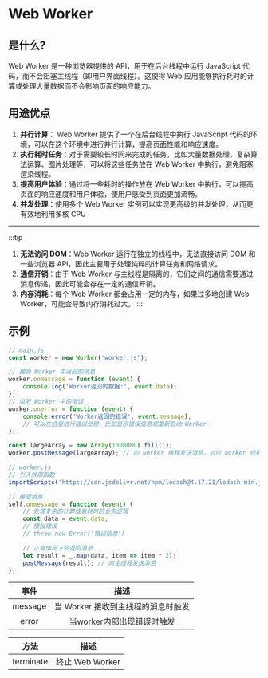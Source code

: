 # Web Worker

## 是什么?

Web Worker 是一种浏览器提供的 API，用于在后台线程中运行 JavaScript 代码，而不会阻塞主线程（即用户界面线程）。这使得 Web
应用能够执行耗时的计算或处理大量数据而不会影响页面的响应能力。

## 用途优点

1. **并行计算**： Web Worker 提供了一个在后台线程中执行 JavaScript 代码的环境，可以在这个环境中进行并行计算，提高页面性能和响应速度。
2. **执行耗时任务**：对于需要较长时间来完成的任务，比如大量数据处理、复杂算法运算、图片处理等，可以将这些任务放在 Web Worker
   中执行，避免阻塞渲染线程。
3. **提高用户体验**：通过将一些耗时的操作放在 Web Worker 中执行，可以提高页面的响应速度和用户体验，使用户感受到页面更加流畅。
4. **并发处理**：使用多个 Web Worker 实例可以实现更高级的并发处理，从而更有效地利用多核 CPU

---
:::tip

1. **无法访问 DOM**：Web Worker 运行在独立的线程中，无法直接访问 DOM 和一些浏览器 API，因此主要用于处理纯粹的计算任务和网络请求。
2. **通信开销**：由于 Web Worker 与主线程是隔离的，它们之间的通信需要通过消息传递，因此可能会存在一定的通信开销。
3. **内存消耗**：每个 Web Worker 都会占用一定的内存，如果过多地创建 Web Worker，可能会导致内存消耗过大。
   :::

## 示例

```js
// main.js
const worker = new Worker('worker.js');

// 接受 Worker 中返回的消息
worker.onmessage = function (event) {
    console.log('Worker返回的数据:', event.data);
};
// 监听 Worker 中的错误
worker.onerror = function (event) {
    console.error('Worker返回的错误', event.message);
    // 可以在这里进行错误处理，比如显示错误信息或重新启动 Worker
};

const largeArray = new Array(1000000).fill(1);
worker.postMessage(largeArray); // 向 worker 线程发送消息，对应 worker 线程中的 event.data
```

```js
// worker.js
// 引入外部函数
importScripts('https://cdn.jsdelivr.net/npm/lodash@4.17.21/lodash.min.js');

// 接受消息
self.onmessage = function (event) {
    // 处理复杂的计算或者耗时的业务逻辑
    const data = event.data;
    // 模拟错误
    // throw new Error('错误信息')

    // 正常情况下会返回消息
    let result = _.map(data, item => item * 2);
    postMessage(result); // 向主线程发送消息
};
```

|   事件    |          描述           |
|:-------:|:---------------------:|
| message | 当 Worker 接收到主线程的消息时触发 |
|  error  |   当worker内部出现错误时触发    |

|    方法     |      描述       |
|:---------:|:-------------:|
| terminate | 终止 Web Worker |

	
	
	

